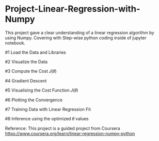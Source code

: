 # Project-Linear-Regression-with-Numpy

This project gave a clear understanding of a linear regression algorithm by using Numpy.
Covering with Step-wise python coding inside of jupyter notebook.

#1 Load the Data and Libraries

#2 Visualize the Data

#3 Compute the Cost 𝐽(𝜃)

#4 Gradient Descent

#5 Visualising the Cost Function  𝐽(𝜃)

#6 Plotting the Convergence

#7 Training Data with Linear Regression Fit

#8 Inference using the optimized 𝜃 values



Reference: This project is a guided project from Coursera https://www.coursera.org/learn/linear-regression-numpy-python
